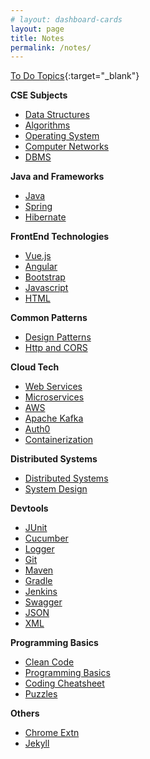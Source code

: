 ```yaml
---
# layout: dashboard-cards
layout: page
title: Notes
permalink: /notes/
---
```


[To Do Topics](todo){:target="_blank"}

**CSE Subjects**
  - [Data Structures](cs/ds)
  - [Algorithms](cs/algorithms)
  - [Operating System](cs/os)
  - [Computer Networks](cs/computer-networks)
  - [DBMS](cs/dbms)

**Java and Frameworks**
  - [Java](java)
  - [Spring](spring)
  - [Hibernate](hibernate)

**FrontEnd Technologies**
  - [Vue.js](vuejs)
  - [Angular](angular)
  - [Bootstrap](bootstrap)
  - [Javascript](js)
  - [HTML](html)

**Common Patterns**
  - [Design Patterns](design-patterns)
  - [Http and CORS](http)

**Cloud Tech**
  - [Web Services](webservices)
  - [Microservices](microservices)
  - [AWS](aws)
  - [Apache Kafka](kafka)
  - [Auth0](auth0)
  - [Containerization](containerization)

**Distributed Systems**
  - [Distributed Systems](distributed-systems)
  - [System Design](system-design)

**Devtools**
  - [JUnit](junit)
  - [Cucumber](cucumber)
  - [Logger](logger)
  - [Git](git)
  - [Maven](maven)
  - [Gradle](gradle)
  - [Jenkins](jenkins)
  - [Swagger](swagger)
  - [JSON](json)
  - [XML](xml)

**Programming Basics**
  - [Clean Code](clean-code)
  - [Programming Basics](programming/basics)
  - [Coding Cheatsheet](programming/cheatsheet)
  - [Puzzles](others/puzzles)

**Others**
  - [Chrome Extn](chrome-extn)
  - [Jekyll](jekyll)
